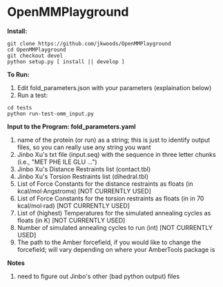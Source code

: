 # OpenMMPlayground

**Install:**
```
git clone https://github.com/jkwoods/OpenMMPlayground
cd OpenMMPlayground
git checkout devel
python setup.py [ install || develop ]
```

**To Run:**
1. Edit fold_parameters.json with your parameters (explaination below)
2. Run a test:

```
cd tests
python run-test-omm_input.py
```

**Input to the Program:  fold_parameters.yaml**
1. name of the protein (or run) as a string; this is just to identify output files, so you can really use any string you want
2. Jinbo Xu's txt file (input.seq) with the sequence in three letter chunks (i.e., "MET PHE ILE GLU ...")
3. Jinbo Xu's Distance Restraints list (contact.tbl)
4. Jinbo Xu's Torsion Restraints list (dihedral.tbl)
5. List of Force Constants for the distance restraints as floats (in kcal/mol·Angstroms) [NOT CURRENTLY USED]
6. List of Force Constants for the torsion restraints as floats (in in 70 kcal/mol·rad) [NOT CURRENTLY USED]
7. List of (highest) Temperatures for the simulated annealing cycles as floats (in K) [NOT CURRENTLY USED]
8. Number of simulated annealing cycles to run (int) [NOT CURRENTLY USED]
9. The path to the Amber forcefield, if you would like to change the forcefield; will vary depending on where your AmberTools package is


**Notes**
1. need to figure out Jinbo's other (bad python output) files
